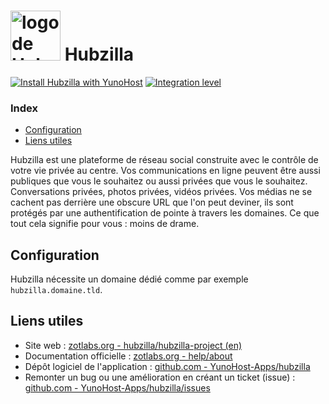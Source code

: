 # <img src="/images/hubzilla_logo.png" width="80px" alt="logo de Hubzilla"> Hubzilla

[![Install Hubzilla with YunoHost](https://install-app.yunohost.org/install-with-yunohost.svg)](https://install-app.yunohost.org/?app=hubzilla) [![Integration level](https://dash.yunohost.org/integration/hubzilla.svg)](https://dash.yunohost.org/appci/app/hubzilla)

### Index

- [Configuration](#configuration)
- [Liens utiles](#liens-utiles)

Hubzilla est une plateforme de réseau social construite avec le contrôle de votre vie privée au centre. Vos communications en ligne peuvent être aussi publiques que vous le souhaitez ou aussi privées que vous le souhaitez. Conversations privées, photos privées, vidéos privées. Vos médias ne se cachent pas derrière une obscure URL que l'on peut deviner, ils sont protégés par une authentification de pointe à travers les domaines. Ce que tout cela signifie pour vous : moins de drame.

## Configuration

Hubzilla nécessite un domaine dédié comme par exemple `hubzilla.domaine.tld`.

## Liens utiles

 + Site web : [zotlabs.org - hubzilla/hubzilla-project (en)](https://zotlabs.org/page/hubzilla/hubzilla-project)
 + Documentation officielle : [zotlabs.org - help/about](https://zotlabs.org/help/fr/about/about)
 + Dépôt logiciel de l'application : [github.com - YunoHost-Apps/hubzilla](https://github.com/YunoHost-Apps/hubzilla_ynh)
 + Remonter un bug ou une amélioration en créant un ticket (issue) : [github.com - YunoHost-Apps/hubzilla/issues](https://github.com/YunoHost-Apps/hubzilla_ynh/issues)
